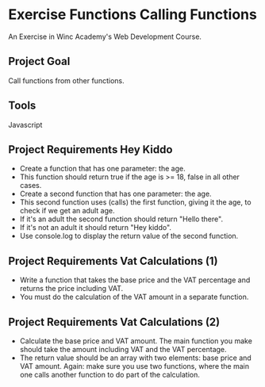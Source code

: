 # Exercise Functions Calling Functions
An Exercise in Winc Academy's Web Development Course.

## Project Goal
Call functions from other functions.

## Tools
Javascript

## Project Requirements Hey Kiddo
* Create a function that has one parameter: the age.
* This function should return true if the age is >= 18, false in all other cases.
* Create a second function that has one parameter: the age.
* This second function uses (calls) the first function, giving it the age, to check if we get an adult age.
* If it's an adult the second function should return "Hello there".
* If it's not an adult it should return "Hey kiddo".
* Use console.log to display the return value of the second function.

## Project Requirements Vat Calculations (1)
* Write a function that takes the base price and the VAT percentage and returns the price including VAT. 
* You must do the calculation of the VAT amount in a separate function.

## Project Requirements Vat Calculations (2)
* Calculate the base price and VAT amount. The main function you make should take the amount including VAT and the VAT percentage. 
* The return value should be an array with two elements: base price and VAT amount. Again: make sure you use two functions, where the main one calls another function to do part of the calculation.
